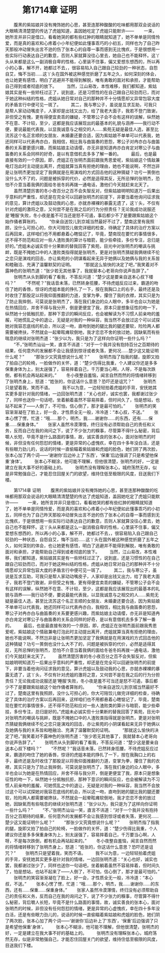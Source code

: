 # 　　第1714章 证明
　　腹黑的紫姑娘并没有掩饰她的心思，甚至连那种酸酸的吃味都用那双会说话的大眼睛清清楚楚的传达了虎姐知道，盖因她吃定了虎姐只能默许——
　　一来，她所言并非只是借口，看看她哭的都有些红肿的眼睛就知道了，她不单单是同情怜爱，而是真的喜欢和心疼着小小年纪便如此懂事乖巧的小初五，同样也为了自己昨天那般冲动冒失出言不逊的伤了张本心的自尊一事而感到无比愧疚，于是很想用一些实际行动表达自己的歉意，否则人家就算没往心里去，她自己也不能释怀。这丫头从来都是这么一副消极自卑的性格，心里装不住事，偏又爱想东想西的，所以再小的心事，解不开，她都过不去，，很容易陷入自己跟自己较劲的一种状态，自怨自艾，悔不当初……这丫头在国外被这种感觉折磨了五年之久，如何深刻的体会，也让她更有感悟，明白了逃避并不能得到解脱，唯有勇敢的面对和承担，才能帮助自己得到或者彻底的放下。
　　当然，江山易改，本性难移，我们都知道，紫姑娘其实是有一些矫枉过正了，说到底，还是习惯性的在自己跟自己较劲而已，而对于她这种纠结的性格，虎姐从她日常对自己的那种并不十分情愿却又异常包容大度的矛盾言行中便可见一斑了。
　　其二，我与寒公子，虽说是互求互助，可我只是帮人家动动嘴皮子，人家却是出钱又出力，给了我老大面子，我若不登门致谢，非但受之有愧，更有得便宜卖乖的嫌疑，不管寒公子会不会有这样的误解，纵然她不在意、不计较，至少，这都是我应该展现出的最基本的礼貌与涵养——我行动不便，要说最能代表我，以显我诚意与之相交的人……紫苑无疑是最佳人选，甚至比流苏这个名正言顺的女朋友、未婚妻还要合适，因为紫姑娘不单单可以代表我，她还同样可以代表冉亦白，我相信，相比我与曲笛奏的恩怨，寒公子对冉亦白与曲笛奏的关系要更感兴趣，而紫姑娘主动请缨，亦无非是知道冉亦白肯定对寒公子与曲笛奏的关系会同样的好奇，是以有意借机去多多了解一番的。
　　最后，也是最直接有效的一个原因，即，虎姐正在张明杰面前跟我秀恩爱呢，紫姑娘这个情敌兼电灯泡此时主动提出离开，虎姐就算当真有拒绝的理由，她也不能说啊，不然岂非是让张明杰更加坚定了我俩就是在用演戏的方式回击他的这种猜疑？功亏一篑倒也没什么大不了的，问题是被拆穿的代价，必然是适得其反，无所忌惮的张明杰，恐怕不介意当着我俩的面给冬爸冬妈再拨一通电话，激他们今天就赶来北天了。
　　虽然清楚厉害的冬小夜百分之百不会失智反对，但紫姑娘明明知道万一后果出乎意料的严重性，却还是在完全可以回避张明杰的前提下，非要当着他询问征求我的意见，算计虎姐以及鼓动我的心思，亦就赤裸裸的暴露无遗了，这丫头，不仅有针对虎姐的激将之意，又何尝不是在我之后的行为分担责任？无论我成功说服还是‘睡服’失败，冬小夜是羞不可当还是怒不可遏，事后都少不了是要跟紫姑娘这个始作俑者算账的。
　　“你亲自送饺儿到京城当然最好不过了，楚南这里有我照顾，没什么可担心的，你大可陪饺儿做完详细的检查，待确定了具体的治疗方案以后再回来，这样咱们也不用都悬着心瞎惦记了，毕竟，楚南现在要忙的事情很多，还不得不防范和应对一些人渣败类的算计与暗箭，能少些牵挂，多份专注，总归是好的。”虎姐未必诚实但十分果断的替我回答了紫苑，目光中对张明杰的嘲讽与挑衅，既是不掩她口中的人渣败类指得就是张明杰，更是对张明杰猜疑我俩继续不伦之恋只是演戏的回击，亦让紫苑的小阴谋看起来无异于她俩以及她俩与我的关系皆和睦融洽、充满了温馨默契的证明。
　　“那就这么愉快的决定了吧，”我笑着对不露神色的张明杰道：“张少若无其他事了，我就替本心老哥向你说声告辞了。”
　　张明杰从头到脚的看了看我，不答反问道：“楚少这是要亲自送本心叔下楼吗？”
　　“不然呢？”我话音未落，已然转身揽腰，不待虎姐反应过来，霸道的吻住了她的香唇，惊讶的虎姐本能的挣扎了一下，按在我胸口上的右手，最终还是及时收住了那股足以将我仰面推翻的力道，变掌为拳，攥住了我的衣襟，其实只是为了防止我摔倒，可莫说是张明杰了，落在我们身边的众人眼中，多半也会以为她是在热情回应，并舍不得与我分开，倒是更便宜了我，原本只是想象征性的吻一下，纵然她十分抵触抗拒，那种下意识的瞬间反应，也会被解读为不习惯人前亲吻的羞赧，可她慌乱之中的退让，无疑是对我的一种纵容，我当然不会放过这个可以试探她对我容忍底线的机会，所以这一吻，直吻到她的腿比我的腿还要软，险险两人都需要被搀扶，不然就会一起晕眩瘫软倒地，我才恋恋不舍的放过她，因缺氧而有些喘息的继续对张明杰道：“张少以为，我只是为了这样向你证明一些什么吗？”
　　“不，”张明杰讪讪一笑，直言不讳道：“对于一个我并没有抱持百分之百期待的结果，任何意外的发展都不会让我感到惊讶或者失落，更何况……楚少这又能证明什么呢？”
　　“那张少又究竟想说什么呢？”
　　张明杰指了指我的腿，旋即又拍了拍自己的轮椅，一脸做作的关怀，道：“楚少伤得比我重，个人建议你还是多多保重身体为上，别太逞强了，容易摔着自己，千万要当心啊，人呀，不是每次跌倒，都有机会再站起来的。”
　　冬小夜整自羞恼，闻言自然而然的将情绪转移到了张明杰身上，怒道：“姓张的，你这话什么意思？恐吓还是诅咒？”
　　张明杰只是望着我，笑而不语。
　　我不以为意，一边轻轻拍着虎姐的手背，安抚她其实更多是针对我的情绪，一边回张明杰道：“关心也好，诚实也罢，我都谢过张少了，同样也送你一句话吧，坐着躺着虽然不容易摔着，但时间久了，怕是想站，也站不起来了——人倒了，不可怕，信心倒了，那才是最可怕的。”
　　张明杰的笑容渐渐凝在了脸上，好一会，才性质全无一般，冷冷道：“本心叔，不送。”
　　张本心愣了愣，忙道：“哦……那个，明杰，我……谢谢你……的东西，还有……保重……保重身体。”
　　张家人虽然冷漠薄情，终归没有必须帮助自己的责任和义务，反而自己在我的询问之下，说了不少张力的糗事，尽管算不得什么秘密，背后嚼人长短，毕竟不是什么路面的事情，故，诚实善良的张本心，面对张明杰的时候，非但没有任何怨怼的情绪，更是异常的心虚愧疚，幸在四十多年没白活，还是有些眼力劲儿的，说话的时候一直偷瞄着紫姑娘和虎姐的脸色，她们阴了两次脸，张本心加了两个词——‘谢谢你’后边补上了‘东西’，‘保重’后边强调了只是希望他保重‘身体’。
　　张本心不糊涂，他可能不理解，但他很清楚，张明杰的好，一定是建立在我大事不好的基础上的。
　　张明杰没有理睬张本心，城府荡然无存，似是非常勉强自己，才能忍住回屋关门的欲望，维持住低至极限的风度，目送我们下楼。

　　第1714章 证明
　　腹黑的紫姑娘并没有掩饰她的心思，甚至连那种酸酸的吃味都用那双会说话的大眼睛清清楚楚的传达了虎姐知道，盖因她吃定了虎姐只能默许——
　　一来，她所言并非只是借口，看看她哭的都有些红肿的眼睛就知道了，她不单单是同情怜爱，而是真的喜欢和心疼着小小年纪便如此懂事乖巧的小初五，同样也为了自己昨天那般冲动冒失出言不逊的伤了张本心的自尊一事而感到无比愧疚，于是很想用一些实际行动表达自己的歉意，否则人家就算没往心里去，她自己也不能释怀。这丫头从来都是这么一副消极自卑的性格，心里装不住事，偏又爱想东想西的，所以再小的心事，解不开，她都过不去，，很容易陷入自己跟自己较劲的一种状态，自怨自艾，悔不当初……这丫头在国外被这种感觉折磨了五年之久，如何深刻的体会，也让她更有感悟，明白了逃避并不能得到解脱，唯有勇敢的面对和承担，才能帮助自己得到或者彻底的放下。
　　当然，江山易改，本性难移，我们都知道，紫姑娘其实是有一些矫枉过正了，说到底，还是习惯性的在自己跟自己较劲而已，而对于她这种纠结的性格，虎姐从她日常对自己的那种并不十分情愿却又异常包容大度的矛盾言行中便可见一斑了。
　　其二，我与寒公子，虽说是互求互助，可我只是帮人家动动嘴皮子，人家却是出钱又出力，给了我老大面子，我若不登门致谢，非但受之有愧，更有得便宜卖乖的嫌疑，不管寒公子会不会有这样的误解，纵然她不在意、不计较，至少，这都是我应该展现出的最基本的礼貌与涵养——我行动不便，要说最能代表我，以显我诚意与之相交的人……紫苑无疑是最佳人选，甚至比流苏这个名正言顺的女朋友、未婚妻还要合适，因为紫姑娘不单单可以代表我，她还同样可以代表冉亦白，我相信，相比我与曲笛奏的恩怨，寒公子对冉亦白与曲笛奏的关系要更感兴趣，而紫姑娘主动请缨，亦无非是知道冉亦白肯定对寒公子与曲笛奏的关系会同样的好奇，是以有意借机去多多了解一番的。
　　最后，也是最直接有效的一个原因，即，虎姐正在张明杰面前跟我秀恩爱呢，紫姑娘这个情敌兼电灯泡此时主动提出离开，虎姐就算当真有拒绝的理由，她也不能说啊，不然岂非是让张明杰更加坚定了我俩就是在用演戏的方式回击他的这种猜疑？功亏一篑倒也没什么大不了的，问题是被拆穿的代价，必然是适得其反，无所忌惮的张明杰，恐怕不介意当着我俩的面给冬爸冬妈再拨一通电话，激他们今天就赶来北天了。
　　虽然清楚厉害的冬小夜百分之百不会失智反对，但紫姑娘明明知道万一后果出乎意料的严重性，却还是在完全可以回避张明杰的前提下，非要当着他询问征求我的意见，算计虎姐以及鼓动我的心思，亦就赤裸裸的暴露无遗了，这丫头，不仅有针对虎姐的激将之意，又何尝不是在我之后的行为分担责任？无论我成功说服还是‘睡服’失败，冬小夜是羞不可当还是怒不可遏，事后都少不了是要跟紫姑娘这个始作俑者算账的。
　　“你亲自送饺儿到京城当然最好不过了，楚南这里有我照顾，没什么可担心的，你大可陪饺儿做完详细的检查，待确定了具体的治疗方案以后再回来，这样咱们也不用都悬着心瞎惦记了，毕竟，楚南现在要忙的事情很多，还不得不防范和应对一些人渣败类的算计与暗箭，能少些牵挂，多份专注，总归是好的。”虎姐未必诚实但十分果断的替我回答了紫苑，目光中对张明杰的嘲讽与挑衅，既是不掩她口中的人渣败类指得就是张明杰，更是对张明杰猜疑我俩继续不伦之恋只是演戏的回击，亦让紫苑的小阴谋看起来无异于她俩以及她俩与我的关系皆和睦融洽、充满了温馨默契的证明。
　　“那就这么愉快的决定了吧，”我笑着对不露神色的张明杰道：“张少若无其他事了，我就替本心老哥向你说声告辞了。”
　　张明杰从头到脚的看了看我，不答反问道：“楚少这是要亲自送本心叔下楼吗？”
　　“不然呢？”我话音未落，已然转身揽腰，不待虎姐反应过来，霸道的吻住了她的香唇，惊讶的虎姐本能的挣扎了一下，按在我胸口上的右手，最终还是及时收住了那股足以将我仰面推翻的力道，变掌为拳，攥住了我的衣襟，其实只是为了防止我摔倒，可莫说是张明杰了，落在我们身边的众人眼中，多半也会以为她是在热情回应，并舍不得与我分开，倒是更便宜了我，原本只是想象征性的吻一下，纵然她十分抵触抗拒，那种下意识的瞬间反应，也会被解读为不习惯人前亲吻的羞赧，可她慌乱之中的退让，无疑是对我的一种纵容，我当然不会放过这个可以试探她对我容忍底线的机会，所以这一吻，直吻到她的腿比我的腿还要软，险险两人都需要被搀扶，不然就会一起晕眩瘫软倒地，我才恋恋不舍的放过她，因缺氧而有些喘息的继续对张明杰道：“张少以为，我只是为了这样向你证明一些什么吗？”
　　“不，”张明杰讪讪一笑，直言不讳道：“对于一个我并没有抱持百分之百期待的结果，任何意外的发展都不会让我感到惊讶或者失落，更何况……楚少这又能证明什么呢？”
　　“那张少又究竟想说什么呢？”
　　张明杰指了指我的腿，旋即又拍了拍自己的轮椅，一脸做作的关怀，道：“楚少伤得比我重，个人建议你还是多多保重身体为上，别太逞强了，容易摔着自己，千万要当心啊，人呀，不是每次跌倒，都有机会再站起来的。”
　　冬小夜整自羞恼，闻言自然而然的将情绪转移到了张明杰身上，怒道：“姓张的，你这话什么意思？恐吓还是诅咒？”
　　张明杰只是望着我，笑而不语。
　　我不以为意，一边轻轻拍着虎姐的手背，安抚她其实更多是针对我的情绪，一边回张明杰道：“关心也好，诚实也罢，我都谢过张少了，同样也送你一句话吧，坐着躺着虽然不容易摔着，但时间久了，怕是想站，也站不起来了——人倒了，不可怕，信心倒了，那才是最可怕的。”
　　张明杰的笑容渐渐凝在了脸上，好一会，才性质全无一般，冷冷道：“本心叔，不送。”
　　张本心愣了愣，忙道：“哦……那个，明杰，我……谢谢你……的东西，还有……保重……保重身体。”
　　张家人虽然冷漠薄情，终归没有必须帮助自己的责任和义务，反而自己在我的询问之下，说了不少张力的糗事，尽管算不得什么秘密，背后嚼人长短，毕竟不是什么路面的事情，故，诚实善良的张本心，面对张明杰的时候，非但没有任何怨怼的情绪，更是异常的心虚愧疚，幸在四十多年没白活，还是有些眼力劲儿的，说话的时候一直偷瞄着紫姑娘和虎姐的脸色，她们阴了两次脸，张本心加了两个词——‘谢谢你’后边补上了‘东西’，‘保重’后边强调了只是希望他保重‘身体’。
　　张本心不糊涂，他可能不理解，但他很清楚，张明杰的好，一定是建立在我大事不好的基础上的。
　　张明杰没有理睬张本心，城府荡然无存，似是非常勉强自己，才能忍住回屋关门的欲望，维持住低至极限的风度，目送我们下楼。
